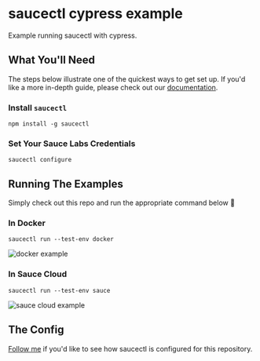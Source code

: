 # saucectl cypress example

Example running saucectl with cypress.

## What You'll Need

The steps below illustrate one of the quickest ways to get set up. If you'd like a more in-depth guide, please check out
our [documentation](https://docs.saucelabs.com/testrunner-toolkit/installation).

### Install `saucectl`

```shell
npm install -g saucectl
```

### Set Your Sauce Labs Credentials

```shell
saucectl configure
```

## Running The Examples

Simply check out this repo and run the appropriate command below :rocket:

### In Docker

```shell
saucectl run --test-env docker
```

![docker example](assets/docker_example.gif)

### In Sauce Cloud

```shell
saucectl run --test-env sauce
```

![sauce cloud example](assets/sauce_cloud_example.gif)

## The Config

[Follow me](.sauce/config.yml) if you'd like to see how saucectl is configured for this repository. 

